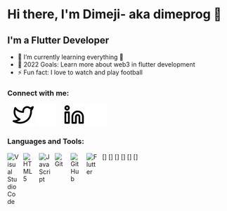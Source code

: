 # Hi there, I'm Dimeji- aka  dimeprog 👋 
## I'm a  Flutter Developer
- 🌱 I’m currently learning everything 🤣
- 🥅 2022 Goals: Learn more about web3 in flutter development
- ⚡ Fun fact: I love to  watch and play football


### Connect with me:
&nbsp;&nbsp;
[![website](./img/twitter-light.svg)](https://twitter.com/DimejiAwoyefa#gh-light-mode-only)
[![website](./img/twitter-dark.svg)](https://twitter.com/DimejiAwoyefa#gh-dark-mode-only)
&nbsp;&nbsp;
[![website](./img/linkedin-light.svg)](https://www.linkedin.com/in/ayomidimeji-awoyefa-b3b106229/#gh-light-mode-only)
[![website](./img/linkedin-dark.svg)](https://www.linkedin.com/in/ayomidimeji-awoyefa-b3b106229/#gh-dark-mode-only)
&nbsp;&nbsp;

### Languages and Tools:

[<img align="left" alt="Visual Studio Code" width="26px" src="https://cdn.jsdelivr.net/gh/devicons/devicon/icons/vscode/vscode-original.svg" style="padding-right:10px;" />]
[<img align="left" alt="HTML5" width="26px" src="https://cdn.jsdelivr.net/gh/devicons/devicon/icons/html5/html5-original.svg" style="padding-right:10px;" />]
[<img align="left" alt="JavaScript" width="26px" src="https://cdn.jsdelivr.net/gh/devicons/devicon/icons/javascript/javascript-original.svg" style="padding-right:10px;" />]
[<img align="left" alt="Git" width="26px" src="https://cdn.jsdelivr.net/gh/devicons/devicon/icons/git/git-original.svg" style="padding-right:10px;" />]
[<img align="left" alt="GitHub" width="26px" src="https://user-images.githubusercontent.com/3369400/139447912-e0f43f33-6d9f-45f8-be46-2df5bbc91289.png" style="padding-right:10px;" />]
[<img align="left" alt="Flutter" width="26px" src="https://cdn.jsdelivr.net/gh/devicons/devicon/icons/vscode/vscode-original.svg" style="padding-right:10px;" />]



